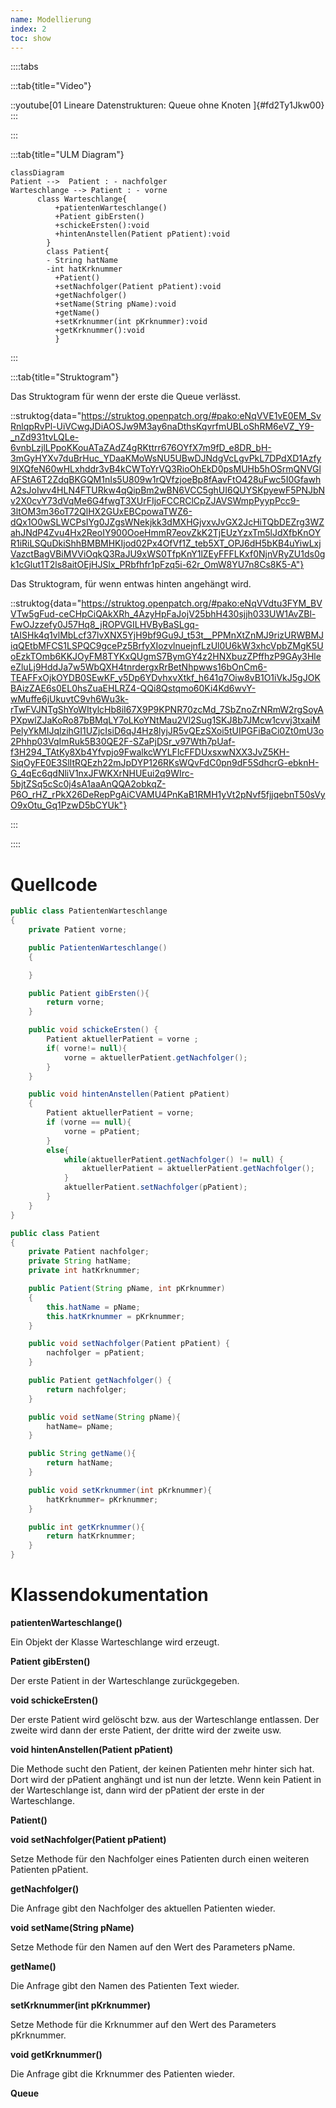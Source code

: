 ```yaml
---
name: Modellierung
index: 2
toc: show
---
```



::::tabs

:::tab{title="Video"}

::youtube[01 Lineare Datenstrukturen:  Queue ohne Knoten ]{#fd2Ty1Jkw00}
:::

:::

:::tab{title="ULM Diagram"}
```mermaid
classDiagram
Patient -->  Patient : - nachfolger
Warteschlange --> Patient : - vorne
      class Warteschlange{
          +patientenWarteschlange()
          +Patient gibErsten()
          +schickeErsten():void
          +hintenAnstellen(Patient pPatient):void        
        }
        class Patient{
        - String hatName
        -int hatKrknummer
          +Patient()
          +setNachfolger(Patient pPatient):void
          +getNachfolger()
          +setName(String pName):void
          +getName()
          +setKrknummer(int pKrknummer):void
          +getKrknummer():void
          }
 ```
:::

:::tab{title="Struktogram"}

Das Struktogram für wenn der erste die Queue verlässt.


::struktog{data="https://struktog.openpatch.org/#pako:eNqVVE1vE0EM_SvRnlqpRvPl-UiVCwgJDiAOSJw9M3ay6naDthsKqvrfmUBLoShRM6eVZ_Y9-_nZd931tvLQLe-6vnbLzjlLPpoKKouATaZAdZ4gRKttrr676OYfX7m9fD_e8DR_bH-3mGyHYXv7duBrHuc_YDaaKMoWsNU5UBwDJNdgVcLgvPkL7DPdXD1Azfy9IXQfeN60wHLxhddr3vB4kCWToYrVQ3RioOhEkD0psMUHb5hOSrmQNVGlAFStA6T2ZdqBKGQM1nIs5U809w1rQVfzjoeBp8fAavFtO428uFwc5I0GfawhA2sJoIwv4HLN4FTURkw4qQipBm2wBN6VCC5ghUI6QUYSKpyewF5PNJbNv2X0cvY73dVqMe6G4fwgT3XUrFIjoFCCRClCpZJAVSWmpPyypPcc9-3ltOM3m36oT72QlHX2GUxEBCpowaTWZ6-dQx1O0wSLWCPsIYg0JZgsWNekjkk3dMXHGjvxvJvGX2JcHiTQbDEZrg3WZahJNdP4Zvu4Hx2ReoIY900OoeHmmR7eovZkK2TjEUzYzxTm5lJdXfbKnOYR1iRiLSQuDkiShhBMBMHKIjod02Px4OfVf1Z_teb5XT_OPJ6dH5bKB4uYiwLxjVazctBagVBiMVViOqkQ3RaJU9xWS0TfpKnY1lZEyFFFLKxf0NjnVRyZU1ds0gk1cGlut1T2ls8aitOEjHJSlx_PRbfhfr1pFzq5i-62r_OmW8YU7n8Cs8K5-A"}

Das Struktogram, für wenn entwas hinten angehängt wird. 

::struktog{data="https://struktog.openpatch.org/#pako:eNqVVdtu3FYM_BVVTw5gFud-ceCHpCiQAkXRh_4AzyHpFaJojV25bhH430sjjh033UW1AvZBl-FwOJzzefy0J57Hq8_jROPVGILHVByBaSLgq-tAISHk4q1vlMbLcf37lvXNX5YjH9bf9Gu9J_t53t__PPMnXtZnMJ9rizURWBMJiqQEtbMFCS1LSPQC9gcePz5BrfyXIozvlnuejnfLzUl0U6kW3xhcVpbZMgK5UoEzkTOmb6KKJOyFM8TYKxQUgmS7BymGY4z2HNXbuzZPffhzP9GAy3HleeZluLj9HddJa7w5WbQXH4tnrdergxRrBetNhpwws16bOnCm6-TEAFFxOjkOYDB0SEwKF_y5Dp6YDvhxvXtkf_h641q7Oiw8vB1O1iVkJ5gJOKBAizZAE6s0EL0hsZuaEHLRZ4-QQi8Qstqmo60Ki4Kd6wvY-wMuffe6jUkuvtC9vh6Wu3k-rTwFVJNTgShYoWItylcHb8iI67X9P9KPNR70zcMd_7SbZnoZrNRmW2rgSoyAPXpwlZJaKoRo87bBMqLY7oLKoYNtMau2Vl2Sug1SKJ8b7JMcw1cvvj3txaiMPelyYkMIJqlzihGI1UZjcIsiD6qJ4Hz8lyjJR5vQEzSXoi5tUIPGFiBaCi0Zt0mU3o2Phhp03VqImRuk5B30QE2F-SZaPjDSr_v97Wth7pUaf-f3H294_TAtKy8Xb4Yfvpjo9FwalkcWYLFlcFFDUxsxwNXX3JvZ5KH-SiqOyFE0E3SlItRQEzh22mJpDYP126RKsWQvFdC0pn9dF5SdhcrG-ebknH-G_4qEc6qdNliV1nxJFWKXrNHUEui2q9WIrc-5bjtZSq5cSc0j4sA1aaAnQQA2obkqZ-P6O_rHZ_rPkX26DeRepPgAiCVAMU4PnKaB1RMH1yVt2pNvf5fjjqebnT50sVyO9xOtu_Gq1PzwD5bCYUk"}

:::

::::

# Quellcode
```java
public class PatientenWarteschlange 
{
    private Patient vorne;

    public PatientenWarteschlange()
    {

    }

    public Patient gibErsten(){
        return vorne; 
    }

    public void schickeErsten() {
        Patient aktuellerPatient = vorne ;
        if( vorne!= null){
            vorne = aktuellerPatient.getNachfolger();
        }
    }

    public void hintenAnstellen(Patient pPatient)
    {
        Patient aktuellerPatient = vorne;
        if (vorne == null){
            vorne = pPatient; 
        }
        else{
            while(aktuellerPatient.getNachfolger() != null) {
                aktuellerPatient = aktuellerPatient.getNachfolger();
            }
            aktuellerPatient.setNachfolger(pPatient);
        }
    }
}

public class Patient
{
    private Patient nachfolger;
    private String hatName;
    private int hatKrknummer;

    public Patient(String pName, int pKrknummer)
    {
        this.hatName = pName;
        this.hatKrknummer = pKrknummer;
    }

    public void setNachfolger(Patient pPatient) {
        nachfolger = pPatient;
    }

    public Patient getNachfolger() {
        return nachfolger;
    }

    public void setName(String pName){
        hatName= pName;
    } 

    public String getName(){
        return hatName; 
    }

    public void setKrknummer(int pKrknummer){
        hatKrknummer= pKrknummer;
    } 

    public int getKrknummer(){
        return hatKrknummer; 
    }
}
```
# Klassendokumentation 

**patientenWarteschlange()**

Ein Objekt der Klasse Warteschlange wird erzeugt.

**Patient gibErsten()**

Der erste Patient in der Warteschlange zurückgegeben.



**void schickeErsten()**

Der erste Patient wird gelöscht bzw. aus der Warteschlange entlassen. Der zweite wird dann der erste Patient, der dritte wird der zweite usw.

**void hintenAnstellen(Patient pPatient)**

Die Methode sucht den Patient, der keinen Patienten mehr hinter sich hat. Dort wird der pPatient anghängt und ist nun der letzte. Wenn kein Patient in der Warteschlange ist, dann wird der pPatient der erste in der Warteschlange.

**Patient()**

**void setNachfolger(Patient pPatient)**

Setze Methode für den Nachfolger eines Patienten durch einen weiteren Patienten pPatient.

**getNachfolger()**

Die Anfrage gibt den Nachfolger des aktuellen Patienten wieder.

**void setName(String pName)**

Setze Methode für den Namen auf den Wert des Parameters pName.

**getName()**

Die Anfrage gibt den Namen des Patienten Text wieder.

**setKrknummer(int pKrknummer)**

Setze Methode für die Krknummer auf den Wert des Parameters pKrknummer.

**void getKrknummer()**

Die Anfrage gibt die Krknummer des Patienten wieder.

**Queue**

